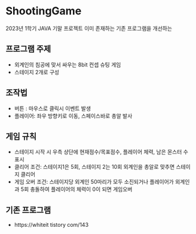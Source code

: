 # ShootingGame

2023년 1학기 JAVA 기말 프로젝트
이미 존재하는 기존 프로그램을 개선하는

## 프로그램 주제
- 외계인의 침공에 맞서 싸우는 8bit 컨셉 슈팅 게임
- 스테이지 2개로 구성

## 조작법
- 버튼 : 마우스로 클릭시 이벤트 발생
- 플레이어: 좌우 방향키로 이동, 스페이스바로 총알 발사

## 게임 규칙
- 스테이지 시작 시 우측 상단에 현재점수/목표점수, 플레이어 체력, 남은 몬스터 수 표시
- 클리어 조건: 스테이지1은 5회, 스테이지 2는 10회 외계인을 총알로 맞추면 스테이지 클리어
- 게임 오버 조건: 스테이지당 외계인 50마리가 모두 소진되거나 플레이어가 외계인과 5회 충돌하여 플레이어의 체력이 0이 되면 게임오버

## 기존 프로그램
- https://whiteit tistory com/143
